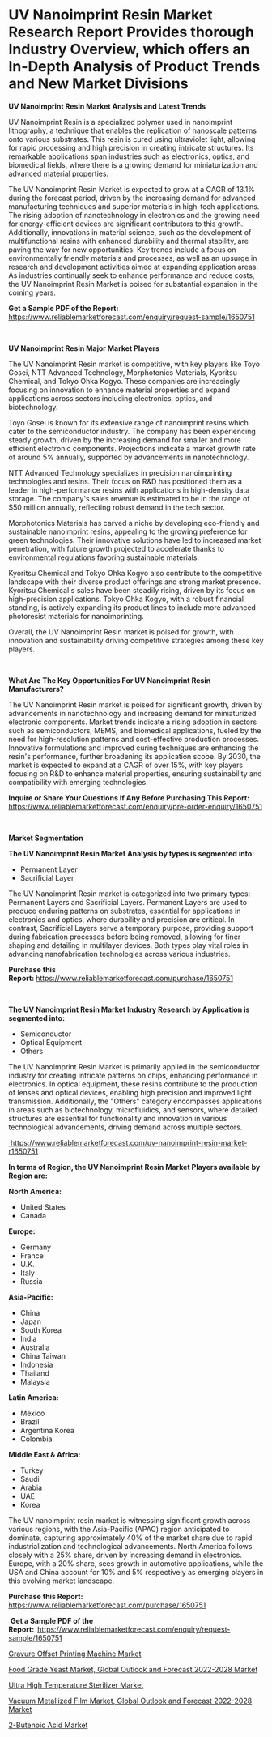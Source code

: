 <p><h1>UV Nanoimprint Resin Market Research Report Provides thorough Industry Overview, which offers an In-Depth Analysis of Product Trends and New Market Divisions</h1></p><p><strong>UV Nanoimprint Resin Market Analysis and Latest Trends</strong></p>
<p><p>UV Nanoimprint Resin is a specialized polymer used in nanoimprint lithography, a technique that enables the replication of nanoscale patterns onto various substrates. This resin is cured using ultraviolet light, allowing for rapid processing and high precision in creating intricate structures. Its remarkable applications span industries such as electronics, optics, and biomedical fields, where there is a growing demand for miniaturization and advanced material properties.</p><p>The UV Nanoimprint Resin Market is expected to grow at a CAGR of 13.1% during the forecast period, driven by the increasing demand for advanced manufacturing techniques and superior materials in high-tech applications. The rising adoption of nanotechnology in electronics and the growing need for energy-efficient devices are significant contributors to this growth. Additionally, innovations in material science, such as the development of multifunctional resins with enhanced durability and thermal stability, are paving the way for new opportunities. Key trends include a focus on environmentally friendly materials and processes, as well as an upsurge in research and development activities aimed at expanding application areas. As industries continually seek to enhance performance and reduce costs, the UV Nanoimprint Resin Market is poised for substantial expansion in the coming years.</p></p>
<p><strong>Get a Sample PDF of the Report:&nbsp;</strong> <a href="https://www.reliablemarketforecast.com/enquiry/request-sample/1650751?utm_campaign=1110&utm_medium=2&utm_source=Github&utm_content=ia&utm_term=12102024&utm_id=uv-nanoimprint-resin">https://www.reliablemarketforecast.com/enquiry/request-sample/1650751</a></p>
<p>&nbsp;</p>
<p><strong>UV Nanoimprint Resin Major Market Players</strong></p>
<p><p>The UV Nanoimprint Resin market is competitive, with key players like Toyo Gosei, NTT Advanced Technology, Morphotonics Materials, Kyoritsu Chemical, and Tokyo Ohka Kogyo. These companies are increasingly focusing on innovation to enhance material properties and expand applications across sectors including electronics, optics, and biotechnology.</p><p>Toyo Gosei is known for its extensive range of nanoimprint resins which cater to the semiconductor industry. The company has been experiencing steady growth, driven by the increasing demand for smaller and more efficient electronic components. Projections indicate a market growth rate of around 5% annually, supported by advancements in nanotechnology.</p><p>NTT Advanced Technology specializes in precision nanoimprinting technologies and resins. Their focus on R&D has positioned them as a leader in high-performance resins with applications in high-density data storage. The company's sales revenue is estimated to be in the range of $50 million annually, reflecting robust demand in the tech sector.</p><p>Morphotonics Materials has carved a niche by developing eco-friendly and sustainable nanoimprint resins, appealing to the growing preference for green technologies. Their innovative solutions have led to increased market penetration, with future growth projected to accelerate thanks to environmental regulations favoring sustainable materials.</p><p>Kyoritsu Chemical and Tokyo Ohka Kogyo also contribute to the competitive landscape with their diverse product offerings and strong market presence. Kyoritsu Chemical's sales have been steadily rising, driven by its focus on high-precision applications. Tokyo Ohka Kogyo, with a robust financial standing, is actively expanding its product lines to include more advanced photoresist materials for nanoimprinting.</p><p>Overall, the UV Nanoimprint Resin market is poised for growth, with innovation and sustainability driving competitive strategies among these key players.</p></p>
<p>&nbsp;</p>
<p><strong>What Are The Key Opportunities For UV Nanoimprint Resin Manufacturers?</strong></p>
<p><p>The UV Nanoimprint Resin market is poised for significant growth, driven by advancements in nanotechnology and increasing demand for miniaturized electronic components. Market trends indicate a rising adoption in sectors such as semiconductors, MEMS, and biomedical applications, fueled by the need for high-resolution patterns and cost-effective production processes. Innovative formulations and improved curing techniques are enhancing the resin's performance, further broadening its application scope. By 2030, the market is expected to expand at a CAGR of over 15%, with key players focusing on R&D to enhance material properties, ensuring sustainability and compatibility with emerging technologies.</p></p>
<p><strong>Inquire or Share Your Questions If Any Before Purchasing This Report:</strong> <a href="https://www.reliablemarketforecast.com/enquiry/pre-order-enquiry/1650751?utm_campaign=1110&utm_medium=2&utm_source=Github&utm_content=ia&utm_term=12102024&utm_id=uv-nanoimprint-resin">https://www.reliablemarketforecast.com/enquiry/pre-order-enquiry/1650751</a></p>
<p>&nbsp;</p>
<p><strong>Market Segmentation</strong></p>
<p><strong>The UV Nanoimprint Resin Market Analysis by types is segmented into:</strong></p>
<p><ul><li>Permanent Layer</li><li>Sacrificial Layer</li></ul></p>
<p><p>The UV Nanoimprint Resin market is categorized into two primary types: Permanent Layers and Sacrificial Layers. Permanent Layers are used to produce enduring patterns on substrates, essential for applications in electronics and optics, where durability and precision are critical. In contrast, Sacrificial Layers serve a temporary purpose, providing support during fabrication processes before being removed, allowing for finer shaping and detailing in multilayer devices. Both types play vital roles in advancing nanofabrication technologies across various industries.</p></p>
<p><strong>Purchase this Report:&nbsp;</strong><a href="https://www.reliablemarketforecast.com/purchase/1650751?utm_campaign=1110&utm_medium=2&utm_source=Github&utm_content=ia&utm_term=12102024&utm_id=uv-nanoimprint-resin">https://www.reliablemarketforecast.com/purchase/1650751</a></p>
<p>&nbsp;</p>
<p><strong>The UV Nanoimprint Resin Market Industry Research by Application is segmented into:</strong></p>
<p><ul><li>Semiconductor</li><li>Optical Equipment</li><li>Others</li></ul></p>
<p><p>The UV Nanoimprint Resin Market is primarily applied in the semiconductor industry for creating intricate patterns on chips, enhancing performance in electronics. In optical equipment, these resins contribute to the production of lenses and optical devices, enabling high precision and improved light transmission. Additionally, the "Others" category encompasses applications in areas such as biotechnology, microfluidics, and sensors, where detailed structures are essential for functionality and innovation in various technological advancements, driving demand across multiple sectors.</p></p>
<p><a href="https://www.reliablemarketforecast.com/uv-nanoimprint-resin-market-r1650751?utm_campaign=1110&utm_medium=2&utm_source=Github&utm_content=ia&utm_term=12102024&utm_id=uv-nanoimprint-resin">&nbsp;https://www.reliablemarketforecast.com/uv-nanoimprint-resin-market-r1650751</a></p>
<p><strong>In terms of Region, the UV Nanoimprint Resin Market Players available by Region are:</strong></p>
<p>
    <p> <strong> North America: </strong>
        <ul>
            <li>United States</li>
            <li>Canada</li>
        </ul>
        </p> 
    <p> <strong> Europe: </strong>
        <ul>
            <li>Germany</li>
            <li>France</li>
            <li>U.K.</li>
            <li>Italy</li>
            <li>Russia</li>
        </ul>
        </p> 
    <p> <strong> Asia-Pacific: </strong>
        <ul>
            <li>China</li>
            <li>Japan</li>
            <li>South Korea</li>
            <li>India</li>
            <li>Australia</li>
            <li>China Taiwan</li>
            <li>Indonesia</li>
            <li>Thailand</li>
            <li>Malaysia</li>
        </ul>
        </p> 
    <p> <strong> Latin America: </strong>
        <ul>
            <li>Mexico</li>
            <li>Brazil</li>
            <li>Argentina Korea</li>
            <li>Colombia</li>
        </ul>
        </p> 
    <p> <strong> Middle East & Africa: </strong>
        <ul>
            <li>Turkey</li>
            <li>Saudi</li>
            <li>Arabia</li>
            <li>UAE</li>
            <li>Korea</li>
        </ul>
    </p>
    </p>
<p><p>The UV nanoimprint resin market is witnessing significant growth across various regions, with the Asia-Pacific (APAC) region anticipated to dominate, capturing approximately 40% of the market share due to rapid industrialization and technological advancements. North America follows closely with a 25% share, driven by increasing demand in electronics. Europe, with a 20% share, sees growth in automotive applications, while the USA and China account for 10% and 5% respectively as emerging players in this evolving market landscape.</p></p>
<p><strong>Purchase this Report: </strong><a href="https://www.reliablemarketforecast.com/purchase/1650751?utm_campaign=1110&utm_medium=2&utm_source=Github&utm_content=ia&utm_term=12102024&utm_id=uv-nanoimprint-resin">https://www.reliablemarketforecast.com/purchase/1650751</a></p>
<p>&nbsp;<strong>Get a Sample PDF of the Report:&nbsp;&nbsp;</strong><a href="https://www.reliablemarketforecast.com/enquiry/request-sample/1650751?utm_campaign=1110&utm_medium=2&utm_source=Github&utm_content=ia&utm_term=12102024&utm_id=uv-nanoimprint-resin">https://www.reliablemarketforecast.com/enquiry/request-sample/1650751</a></p>
<p><strong></strong></p>
<p><p><a href="https://www.linkedin.com/pulse/gravure-offset-printing-machine-market-velocity-139-cagr-trajectory-owh3e?utm_campaign=1110&utm_medium=2&utm_source=Github&utm_content=ia&utm_term=12102024&utm_id=uv-nanoimprint-resin">Gravure Offset Printing Machine Market</a></p><p><a href="https://github.com/kathiestrine5ty/Market-Research-Report-List-1/blob/main/food-grade-yeast-market-global-outlook-and-forecast-2022-2028-market.md?utm_campaign=1110&utm_medium=2&utm_source=Github&utm_content=ia&utm_term=12102024&utm_id=uv-nanoimprint-resin">Food Grade Yeast Market, Global Outlook and Forecast 2022-2028 Market</a></p><p><a href="https://www.linkedin.com/pulse/ultra-high-temperature-sterilizer-market-forecasts-trends-impact-b0yme?utm_campaign=1110&utm_medium=2&utm_source=Github&utm_content=ia&utm_term=12102024&utm_id=uv-nanoimprint-resin">Ultra High Temperature Sterilizer Market</a></p><p><a href="https://github.com/HeatherFernandez476/Market-Research-Report-List-1/blob/main/vacuum-metallized-film-market-global-outlook-and-forecast-2022-2028-market.md?utm_campaign=1110&utm_medium=2&utm_source=Github&utm_content=ia&utm_term=12102024&utm_id=uv-nanoimprint-resin">Vacuum Metallized Film Market, Global Outlook and Forecast 2022-2028 Market</a></p><p><a href="https://www.linkedin.com/pulse/emerging-2-butenoic-acid-market-opportunities-analysis-4bz2c?utm_campaign=1110&utm_medium=2&utm_source=Github&utm_content=ia&utm_term=12102024&utm_id=uv-nanoimprint-resin">2-Butenoic Acid Market</a></p></p>